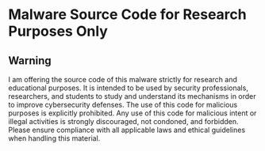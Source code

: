 # Malware Source Code for Research Purposes Only

## Warning

I am offering the source code of this malware strictly for research and educational purposes. It is intended to be used by security professionals, researchers, and students to study and understand its mechanisms in order to improve cybersecurity defenses. The use of this code for malicious purposes is explicitly prohibited. Any use of this code for malicious intent or illegal activities is strongly discouraged, not condoned, and forbidden. Please ensure compliance with all applicable laws and ethical guidelines when handling this material.

